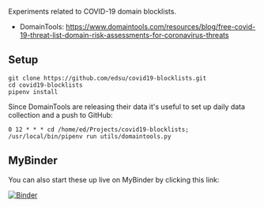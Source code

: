 Experiments related to COVID-19 domain blocklists.

* DomainTools: https://www.domaintools.com/resources/blog/free-covid-19-threat-list-domain-risk-assessments-for-coronavirus-threats

## Setup

    git clone https://github.com/edsu/covid19-blocklists.git
    cd covid19-blocklists
    pipenv install

Since DomainTools are releasing their data it's useful to set up daily data
collection and a push to GitHub:

    0 12 * * * cd /home/ed/Projects/covid19-blocklists; /usr/local/bin/pipenv run utils/domaintools.py

## MyBinder

You can also start these up live on MyBinder by clicking this link:

[![Binder](http://mybinder.org/badge.svg)](http://mybinder.org/repo/edsu/covid19-blocklists)


